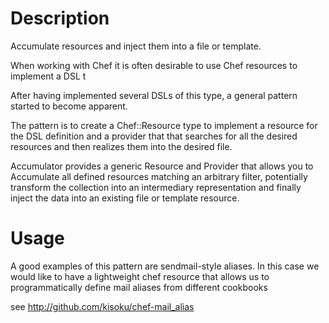 Description
===========

Accumulate resources and inject them into a file or template.

When working with Chef it is often desirable to use Chef resources to
implement a DSL t



After having implemented several DSLs of this type, a general pattern started
to become apparent. 

The pattern is to create a Chef::Resource type to implement a resource for the 
DSL definition and a provider that that searches for all the desired resources 
and then realizes them into the desired file.

Accumulator provides a generic Resource and Provider that allows you to
Accumulate all defined resources matching an arbitrary filter, potentially
transform the collection into an intermediary representation and finally 
inject the data into an existing file or template resource.

Usage
=====

A good examples of this pattern are sendmail-style aliases. In this
case we would like to have a lightweight chef resource that allows
us to programmatically define mail aliases from different cookbooks

see http://github.com/kisoku/chef-mail_alias
